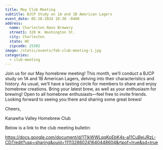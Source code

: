 ```yaml
---
title: May Club Meeting
subtitle: BJCP Study on 1A and 1B American Lagers
event_date: 05-28-2024 18:30 -0400
address:
  name: Charleston Nano Brewery
  street1: 320 W. Washington St.
  city: Charleston
  state: WV
  zipcode: 25302
image: /static/events/feb-club-meeting-1.jpg
categories:
  - club-meeting
---
```

Join us for our May homebrew meeting! This month, we’ll conduct a BJCP study on 1A and 1B American Lagers, delving into their characteristics and history. As usual, we’ll have a tasting circle for members to share and enjoy homebrew creations. Bring your latest brew, as well as your enthusiasm for brewing! Open to all homebrew enthusiasts—feel free to invite friends. Looking forward to seeing you there and sharing some great brews!

Cheers,

Kanawha Valley Homebrew Club

Below is a link to the club meeting bulletin:

<https://docs.google.com/document/d/1TIkWWLqqKoEbK4s-a11CuBejJRzL-CD7/edit?usp=sharing&ouid=111132860241640448604&rtpof=true&sd=true>